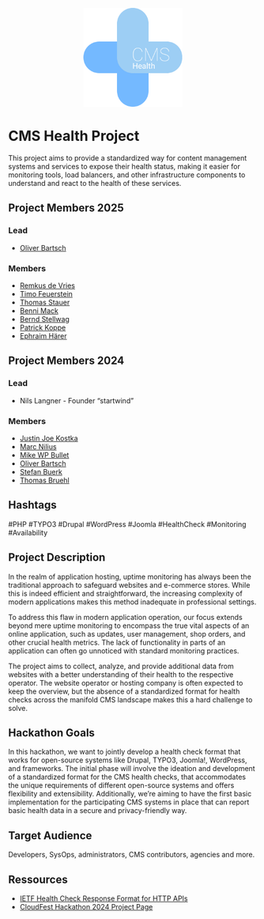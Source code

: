 <p align="center">
<img src="docs/cms-health-project.png" width="200" alt="WebInsights logo">
</p>

# CMS Health Project

This project aims to provide a standardized way for content management systems and services to expose their health status, making it easier for monitoring tools, load balancers, and other infrastructure components to understand and react to the health of these services.

## Project Members 2025
### Lead
* [Oliver Bartsch](https://github.com/o-ba)
### Members 
* [Remkus de Vries](https://github.com/remkus)
* [Timo Feuerstein](https://github.com/tfeuerst)
* [Thomas Stauer](https://github.com/tstauer)
* [Benni Mack](https://github.com/bmack)
* [Bernd Stellwag](https://github.com/burned42)
* [Patrick Koppe](https://github.com/Patrick-Koppe)
* [Ephraim Härer](https://github.com/Kephson)


## Project Members 2024
### Lead
* Nils Langner - Founder “startwind”
### Members 
* [Justin Joe Kostka](https://github.com/jujoko7CF)
* [Marc Nilius](https://github.com/zottto)
* [Mike WP Bullet](https://github.com/wpbullet)
* [Oliver Bartsch](https://github.com/o-ba)
* [Stefan Buerk](https://github.com/sbuerk)
* [Thomas Bruehl](https://github.com/00Sleepy)

## Hashtags
#PHP #TYPO3 #Drupal #WordPress #Joomla #HealthCheck #Monitoring #Availability

## Project Description
In the realm of application hosting, uptime monitoring has always been the traditional approach to safeguard websites and e-commerce stores. While this is indeed efficient and straightforward, the increasing complexity of modern applications makes this method inadequate in professional settings. 

To address this flaw in modern application operation, our focus extends beyond mere uptime monitoring to encompass the true vital aspects of an online application, such as updates, user management, shop orders, and other crucial health metrics. The lack of functionality in parts of an application can often go unnoticed with standard monitoring practices.

The project aims to collect, analyze, and provide additional data from websites with a better understanding of their health to the respective operator. The website operator or hosting company is often expected to keep the overview, but the absence of a standardized format for health checks across the manifold CMS landscape makes this a hard challenge to solve.

## Hackathon Goals
In this hackathon, we want to jointly develop a health check format that works for open-source systems like Drupal, TYPO3, Joomla!, WordPress, and frameworks. The initial phase will involve the ideation and development of a standardized format for the CMS health checks, that accommodates the unique requirements of different open-source systems and offers flexibility and extensibility. Additionally, we’re aiming to have the first basic implementation for the participating CMS systems in place that can report basic health data in a secure and privacy-friendly way.

## Target Audience
Developers, SysOps, administrators, CMS contributors, agencies and more.

## Ressources
* [IETF Health Check Response Format for HTTP APIs](https://datatracker.ietf.org/doc/html/draft-inadarei-api-health-check#name-example-output)
* [CloudFest Hackathon 2024 Project Page](https://hackathon.cloudfest.com/project/cms-health-checks/)

